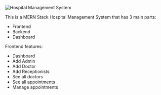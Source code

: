 ![Hospital Management System](https://github.com/yatunyi15075/React_Hospital_Management_System/blob/master/frontend/src/assets/4.png)

This is a MERN Stack Hospital Management System that has 3 main parts: 
 - Frontend
 - Backend
 - Dashboard

Frontend features:
 - Dashboard
 - Add Admin
 - Add Doctor
 - Add Receptionists
 - See all doctors
 - See all appointments
 - Manage appointments
